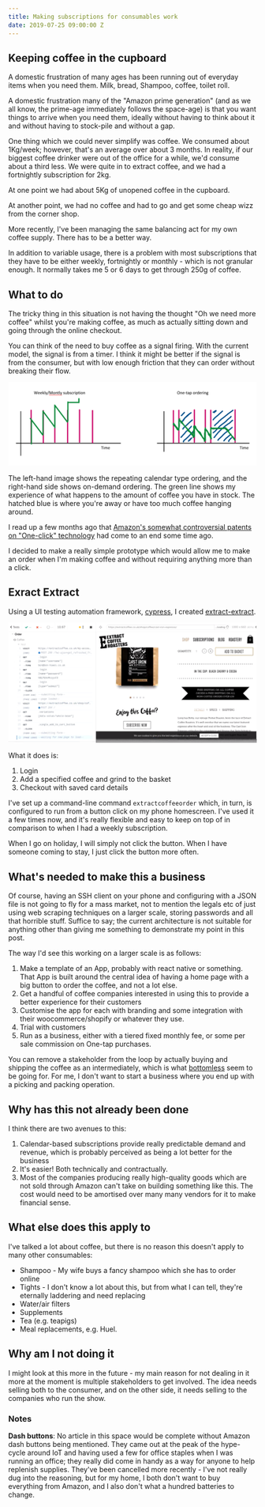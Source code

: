 ```yaml
---
title: Making subscriptions for consumables work
date: 2019-07-25 09:00:00 Z
---
```


## Keeping coffee in the cupboard
A domestic frustration of many ages has been running out of everyday items when you need them. Milk, bread, Shampoo, coffee, toilet roll.

A domestic frustration many of the "Amazon prime generation" (and as we all know, the prime-age immediately follows the space-age) is that you want things to arrive when you need them, ideally without having to think about it and without having to stock-pile and without a gap.

One thing which we could never simplify was coffee. We consumed about 1Kg/week; however, that's an average over about 3 months. In reality, if our biggest coffee drinker were out of the office for a while, we'd consume about a third less. We were quite in to extract coffee, and we had a fortnightly subscription for 2kg.

At one point we had about 5Kg of unopened coffee in the cupboard.

At another point, we had no coffee and had to go and get some cheap wizz from the corner shop.

More recently, I've been managing the same balancing act for my own coffee supply. There has to be a better way.

In addition to variable usage, there is a problem with most subscriptions that they have to be either weekly, fortnightly or monthly - which is not granular enough. It normally takes me 5 or 6 days to get through 250g of coffee.


## What to do
The tricky thing in this situation is not having the thought "Oh we need more coffee" whilst you're making coffee, as much as actually sitting down and going through the online checkout.

You can think of the need to buy coffee as a signal firing. With the current model, the signal is from a timer. I think it might be better if the signal is from the consumer, but with low enough friction that they can order without breaking their flow.

![Ordering coffee](/assets/images/subscriptions.png)

The left-hand image shows the repeating calendar type ordering, and the right-hand side shows on-demand ordering. The green line shows my experience of what happens to the amount of coffee you have in stock. The hatched blue is where you're away or have too much coffee hanging around.

I read up a few months ago that [Amazon's somewhat controversial patents on "One-click" technology](https://en.wikipedia.org/wiki/1-Click#Patent) had come to an end some time ago.

I decided to make a really simple prototype which would allow me to make an order when I'm making coffee and without requiring anything more than a click.

## Exract Extract
Using a UI testing automation framework, [cypress](https://cypress.io), I created [extract-extract](https://github.com/benhowes/extract-extract).

![Auto coffee order](https://github.com/benhowes/extract-extract/raw/master/img/overview.png)

What it does is:
1. Login
2. Add a specified coffee and grind to the basket
3. Checkout with saved card details

I've set up a command-line command `extractcoffeeorder` which, in turn, is configured to run from a button click on my phone homescreen. I've used it a few times now, and it's really flexible and easy to keep on top of in comparison to when I had a weekly subscription.

When I go on holiday, I will simply not click the button. When I have someone coming to stay, I just click the button more often.

## What's needed to make this a business
Of course, having an SSH client on your phone and configuring with a JSON file is not going to fly for a mass market, not to mention the legals etc of just using web scraping techniques on a larger scale, storing passwords and all that horrible stuff. Suffice to say; the current architecture is not suitable for anything other than giving me something to demonstrate my point in this post.

The way I'd see this working on a larger scale is as follows:
1. Make a template of an App, probably with react native or something. That App is built around the central idea of having a home page with a big button to order the coffee, and not a lot else.
2. Get a handful of coffee companies interested in using this to provide a better experience for their customers
3. Customise the app for each with branding and some integration with their woocommerce/shopify or whatever they use.
4. Trial with customers
5. Run as a business, either with a tiered fixed monthly fee, or some per sale commission on One-tap purchases.

You can remove a stakeholder from the loop by actually buying and shipping the coffee as an intermediately, which is what [bottomless](https://www.bottomless.com/) seem to be going for. For me, I don't want to start a business where you end up with a picking and packing operation.

## Why has this not already been done
I think there are two avenues to this:
1. Calendar-based subscriptions provide really predictable demand and revenue, which is probably perceived as being a lot better for the business
2. It's easier! Both technically and contractually.
3. Most of the companies producing really high-quality goods which are not sold through Amazon can't take on building something like this. The cost would need to be amortised over many many vendors for it to make financial sense.

## What else does this apply to
I've talked a lot about coffee, but there is no reason this doesn't apply to many other consumables:
- Shampoo - My wife buys a fancy shampoo which she has to order online
- Tights - I don't know a lot about this, but from what I can tell, they're eternally laddering and need replacing
- Water/air filters
- Supplements
- Tea (e.g. teapigs)
- Meal replacements, e.g. Huel.

## Why am I not doing it
I might look at this more in the future - my main reason for not dealing in it more at the moment is multiple stakeholders to get involved. The idea needs selling both to the consumer, and on the other side, it needs selling to the companies who run the show.

### Notes

**Dash buttons**: No article in this space would be complete without Amazon dash buttons being mentioned. They came out at the peak of the hype-cycle around IoT and having used a few for office staples when I was running an office; they really did come in handy as a way for anyone to help replenish supplies. They've been cancelled more recently - I've not really dug into the reasoning, but for my home, I both don't want to buy everything from Amazon, and I also don't what a hundred batteries to change.
